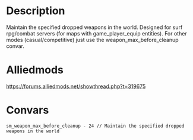 # Description
Maintain the specified dropped weapons in the world.
Designed for surf rpg/combat servers (for maps with game_player_equip entities). For other modes (casual/competitive) just use the weapon_max_before_cleanup convar.

# Alliedmods
https://forums.alliedmods.net/showthread.php?t=319675

# Convars
```
sm_weapon_max_before_cleanup - 24 // Maintain the specified dropped weapons in the world
```
